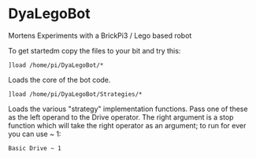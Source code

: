 # DyaLegoBot
Mortens Experiments with a BrickPi3 / Lego based robot

To get startedm copy the files to your bit and try this:

    ]load /home/pi/DyaLegoBot/*

Loads the core of the bot code.

    ]load /home/pi/DyaLegoBot/Strategies/*

Loads the various "strategy" implementation functions. Pass one of these as the left operand to the Drive operator. The right argument is a stop function which will take the right operator as an argument; to run for ever you can use ~ 1:

    Basic Drive ~ 1
